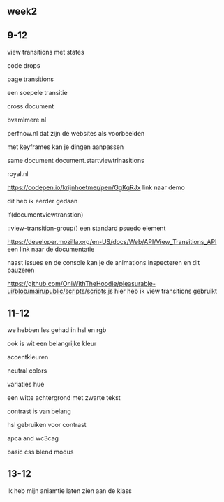 <h2 id="week2">week2</h2>
<section>
<h2>9-12</h2>
<p>
view transitions met states

code drops 

page transitions

een soepele transitie

cross document

bvamlmere.nl

perfnow.nl dat zijn de websites als voorbeelden

met keyframes kan je dingen aanpassen 




</p>

<p>

same document
document.startviewtrinasitions 

royal.nl

https://codepen.io/krijnhoetmer/pen/GgKqRJx link naar demo

dit heb ik eerder gedaan

if(documentviewtranstion)

::view-transition-group()
een standard psuedo element

https://developer.mozilla.org/en-US/docs/Web/API/View_Transitions_API een link naar de documentatie 

naast issues en de console kan je de animations inspecteren en dit pauzeren 


https://github.com/OniWithTheHoodie/pleasurable-ui/blob/main/public/scripts/scripts.js hier heb ik view transitions gebruikt 
</p>
</section>

<section>
<h2>11-12</h2>
<p>
we hebben les gehad in hsl en rgb 

ook is wit een belangrijke kleur 

accentkleuren 

neutral colors 

variaties hue

een witte achtergrond met zwarte tekst 

contrast is van belang 

hsl gebruiken voor contrast 

apca and wc3cag 

basic css blend modus 

</p>


<h2>13-12</h2>
<p>Ik heb mijn aniamtie laten zien aan de klass 


</p>
</section>